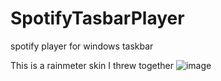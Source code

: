 # SpotifyTasbarPlayer
spotify player for windows taskbar

This is a rainmeter skin I threw together
![image](http://i.imgur.com/6MFzZ6N.gifv)

